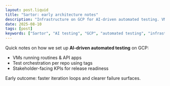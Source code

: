 ```yaml
---
layout: post.liquid
title: "Sartor: early architecture notes"
description: "Infrastructure on GCP for AI-driven automated testing. VMs, test orchestration, and stakeholder KPIs for release readiness."
date: 2025-08-10
tags: [post]
keywords: ["Sartor", "AI testing", "GCP", "automated testing", "infrastructure", "DevOps"]
---
```


Quick notes on how we set up **AI-driven automated testing** on GCP:

- VMs running routines & API apps
- Test orchestration per repo using tags
- Stakeholder-facing KPIs for release readiness

Early outcome: faster iteration loops and clearer failure surfaces.
